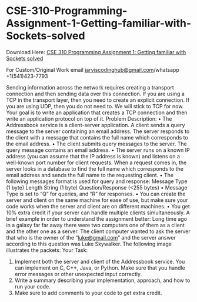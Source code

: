 # CSE-310-Programming-Assignment-1-Getting-familiar-with-Sockets-solved

Download Here: [CSE 310 Programming Assignment 1: Getting familiar with Sockets solved](https://jarviscodinghub.com/assignment/programming-assignment-1-getting-familiar-with-sockets-solution/)

For Custom/Original Work email jarviscodinghub@gmail.com/whatsapp +1(541)423-7793

Sending information across the network requires creating a transport connection and then
sending data over this connection. If you are using a TCP in the transport layer, then you need
to create an explicit connection. If you are using UDP, then you do not need to. We will stick to
TCP for now. Your goal is to write an application that creates a TCP connection and then write
an application protocol on top of it.
Problem Description:
• The Addressbook service is a client-server application. A client sends a query message to
the server containing an email address. The server responds to the client with a
message that contains the full name which corresponds to the email address.
• The client submits query messages to the server. The query message contains an email
address.
• The server runs on a known IP address (you can assume that the IP address is known)
and listens on a well-known port number for client requests. When a request comes in,
the server looks in a database to find the full name which corresponds to the email
address and sends the full name to the requesting client.
• The following messages format is used for query and response:
Message Type (1 byte)
Length String (1 byte)
Question/Response (<255 bytes)
• Message Type is set to “Q” for queries, and “R” for responses.
• You can create the server and client on the same machine for ease of use, but make
sure your code works when the server and client are on different machines.
• You get 10% extra credit if your server can handle multiple clients simultaneously.
A brief example in order to understand the assignment better:
Long time ago in a galaxy far far away there were two computers one of them as a client
and the other one as a server. The client computer wanted to ask the server that who is the
owner of the “luke@gmail.com” and the server answer according to this question was Luke
Skywalker. The following image illustrates the packets:
Your Task:
1. Implement both the server and client of the Addressbook service. You can implement on C,
C++, Java, or Python. Make sure that you handle error messages or other unexpected input
correctly.
2. Write a summary describing your implementation, approach, and how to run your code.
3. Make sure to add comments to your code to get extra credit.
